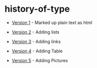 history-of-type
===============

- [Version 1](http://evamariagarcia.github.io/history-of-type/johnbaskerville.html) - Marked up plain text as html

- [Version 2](http://evamariagarcia.github.io/history-of-type/johnbaskerville2.html) - Adding lists

- [Version 3](http://evamariagarcia.github.io/history-of-type/johnbaskerville3.html) - Adding links

- [Version 4](http://evamariagarcia.github.io/history-of-type/johnbaskerville4.html) - Adding Table

- [Version 5](http://evamariagarcia.github.io/history-of-type/johnbaskerville5.html) - Adding Pictures 
